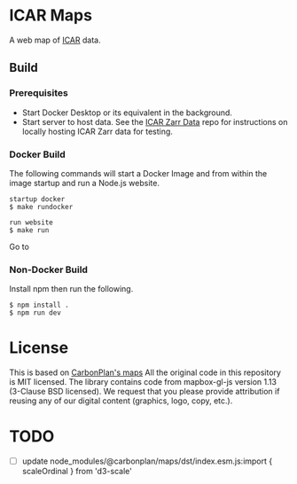# ICAR Maps
A web map of [ICAR](git@github.com:NCAR/icar.git) data.

## Build
### Prerequisites
- Start Docker Desktop or its equivalent in the background.
- Start server to host data.
  See the [ICAR Zarr Data](https://github.com/scrasmussen/icar-zarr-data) repo for instructions on locally hosting ICAR Zarr data for testing.


### Docker Build
The following commands will start a Docker Image and from within the image startup and run a Node.js website.
```
startup docker
$ make rundocker

run website
$ make run
```
Go to


### Non-Docker Build
Install npm then run the following.
```
$ npm install .
$ npm run dev
```


# License
This is based on [CarbonPlan's maps](https://github.com/carbonplan/maps)
All the original code in this repository is MIT licensed. The library contains code from mapbox-gl-js version 1.13 (3-Clause BSD licensed). We request that you please provide attribution if reusing any of our digital content (graphics, logo, copy, etc.).


# TODO
- [ ] update node_modules/@carbonplan/maps/dst/index.esm.js:import { scaleOrdinal } from 'd3-scale'
